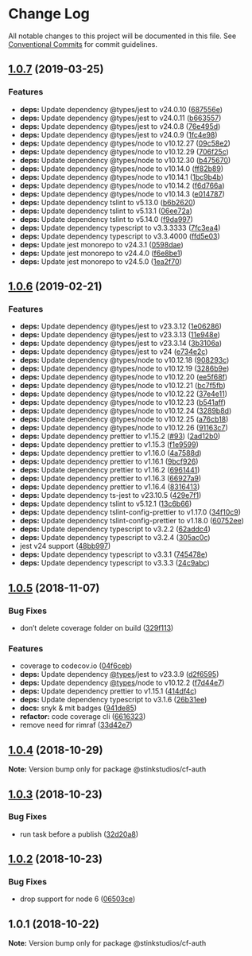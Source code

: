 # Change Log

All notable changes to this project will be documented in this file.
See [Conventional Commits](https://conventionalcommits.org) for commit guidelines.

## [1.0.7](https://github.com/Stinkstudios/npm-packages/compare/@stinkstudios/cf-auth@1.0.6...@stinkstudios/cf-auth@1.0.7) (2019-03-25)


### Features

* **deps:** Update dependency @types/jest to v24.0.10 ([687556e](https://github.com/Stinkstudios/npm-packages/commit/687556e))
* **deps:** Update dependency @types/jest to v24.0.11 ([b663557](https://github.com/Stinkstudios/npm-packages/commit/b663557))
* **deps:** Update dependency @types/jest to v24.0.8 ([76e495d](https://github.com/Stinkstudios/npm-packages/commit/76e495d))
* **deps:** Update dependency @types/jest to v24.0.9 ([1fc4e98](https://github.com/Stinkstudios/npm-packages/commit/1fc4e98))
* **deps:** Update dependency @types/node to v10.12.27 ([09c58e2](https://github.com/Stinkstudios/npm-packages/commit/09c58e2))
* **deps:** Update dependency @types/node to v10.12.29 ([706f25c](https://github.com/Stinkstudios/npm-packages/commit/706f25c))
* **deps:** Update dependency @types/node to v10.12.30 ([b475670](https://github.com/Stinkstudios/npm-packages/commit/b475670))
* **deps:** Update dependency @types/node to v10.14.0 ([ff82b89](https://github.com/Stinkstudios/npm-packages/commit/ff82b89))
* **deps:** Update dependency @types/node to v10.14.1 ([1bc9b4b](https://github.com/Stinkstudios/npm-packages/commit/1bc9b4b))
* **deps:** Update dependency @types/node to v10.14.2 ([f6d766a](https://github.com/Stinkstudios/npm-packages/commit/f6d766a))
* **deps:** Update dependency @types/node to v10.14.3 ([e014787](https://github.com/Stinkstudios/npm-packages/commit/e014787))
* **deps:** Update dependency tslint to v5.13.0 ([b6b2620](https://github.com/Stinkstudios/npm-packages/commit/b6b2620))
* **deps:** Update dependency tslint to v5.13.1 ([06ee72a](https://github.com/Stinkstudios/npm-packages/commit/06ee72a))
* **deps:** Update dependency tslint to v5.14.0 ([f9da997](https://github.com/Stinkstudios/npm-packages/commit/f9da997))
* **deps:** Update dependency typescript to v3.3.3333 ([7fc3ea4](https://github.com/Stinkstudios/npm-packages/commit/7fc3ea4))
* **deps:** Update dependency typescript to v3.3.4000 ([ffd5e03](https://github.com/Stinkstudios/npm-packages/commit/ffd5e03))
* **deps:** Update jest monorepo to v24.3.1 ([0598dae](https://github.com/Stinkstudios/npm-packages/commit/0598dae))
* **deps:** Update jest monorepo to v24.4.0 ([f6e8be1](https://github.com/Stinkstudios/npm-packages/commit/f6e8be1))
* **deps:** Update jest monorepo to v24.5.0 ([1ea2f70](https://github.com/Stinkstudios/npm-packages/commit/1ea2f70))





## [1.0.6](https://github.com/Stinkstudios/npm-packages/compare/@stinkstudios/cf-auth@1.0.5...@stinkstudios/cf-auth@1.0.6) (2019-02-21)


### Features

* **deps:** Update dependency @types/jest to v23.3.12 ([1e06286](https://github.com/Stinkstudios/npm-packages/commit/1e06286))
* **deps:** Update dependency @types/jest to v23.3.13 ([11e948e](https://github.com/Stinkstudios/npm-packages/commit/11e948e))
* **deps:** Update dependency @types/jest to v23.3.14 ([3b3106a](https://github.com/Stinkstudios/npm-packages/commit/3b3106a))
* **deps:** Update dependency @types/jest to v24 ([e734e2c](https://github.com/Stinkstudios/npm-packages/commit/e734e2c))
* **deps:** Update dependency @types/node to v10.12.18 ([908293c](https://github.com/Stinkstudios/npm-packages/commit/908293c))
* **deps:** Update dependency @types/node to v10.12.19 ([3286b9e](https://github.com/Stinkstudios/npm-packages/commit/3286b9e))
* **deps:** Update dependency @types/node to v10.12.20 ([ee5f68f](https://github.com/Stinkstudios/npm-packages/commit/ee5f68f))
* **deps:** Update dependency @types/node to v10.12.21 ([bc7f5fb](https://github.com/Stinkstudios/npm-packages/commit/bc7f5fb))
* **deps:** Update dependency @types/node to v10.12.22 ([37e4e11](https://github.com/Stinkstudios/npm-packages/commit/37e4e11))
* **deps:** Update dependency @types/node to v10.12.23 ([b541aff](https://github.com/Stinkstudios/npm-packages/commit/b541aff))
* **deps:** Update dependency @types/node to v10.12.24 ([3289b8d](https://github.com/Stinkstudios/npm-packages/commit/3289b8d))
* **deps:** Update dependency @types/node to v10.12.25 ([a76cb18](https://github.com/Stinkstudios/npm-packages/commit/a76cb18))
* **deps:** Update dependency @types/node to v10.12.26 ([91163c7](https://github.com/Stinkstudios/npm-packages/commit/91163c7))
* **deps:** Update dependency prettier to v1.15.2 ([#93](https://github.com/Stinkstudios/npm-packages/issues/93)) ([2ad12b0](https://github.com/Stinkstudios/npm-packages/commit/2ad12b0))
* **deps:** Update dependency prettier to v1.15.3 ([f1e9599](https://github.com/Stinkstudios/npm-packages/commit/f1e9599))
* **deps:** Update dependency prettier to v1.16.0 ([4a7588d](https://github.com/Stinkstudios/npm-packages/commit/4a7588d))
* **deps:** Update dependency prettier to v1.16.1 ([9bcf926](https://github.com/Stinkstudios/npm-packages/commit/9bcf926))
* **deps:** Update dependency prettier to v1.16.2 ([6961441](https://github.com/Stinkstudios/npm-packages/commit/6961441))
* **deps:** Update dependency prettier to v1.16.3 ([66927a9](https://github.com/Stinkstudios/npm-packages/commit/66927a9))
* **deps:** Update dependency prettier to v1.16.4 ([8316413](https://github.com/Stinkstudios/npm-packages/commit/8316413))
* **deps:** Update dependency ts-jest to v23.10.5 ([429e7f1](https://github.com/Stinkstudios/npm-packages/commit/429e7f1))
* **deps:** Update dependency tslint to v5.12.1 ([13c6b66](https://github.com/Stinkstudios/npm-packages/commit/13c6b66))
* **deps:** Update dependency tslint-config-prettier to v1.17.0 ([34f10c9](https://github.com/Stinkstudios/npm-packages/commit/34f10c9))
* **deps:** Update dependency tslint-config-prettier to v1.18.0 ([60752ee](https://github.com/Stinkstudios/npm-packages/commit/60752ee))
* **deps:** Update dependency typescript to v3.2.2 ([62addc4](https://github.com/Stinkstudios/npm-packages/commit/62addc4))
* **deps:** Update dependency typescript to v3.2.4 ([305ac0c](https://github.com/Stinkstudios/npm-packages/commit/305ac0c))
* jest v24 support ([48bb997](https://github.com/Stinkstudios/npm-packages/commit/48bb997))
* **deps:** Update dependency typescript to v3.3.1 ([745478e](https://github.com/Stinkstudios/npm-packages/commit/745478e))
* **deps:** Update dependency typescript to v3.3.3 ([24c9abc](https://github.com/Stinkstudios/npm-packages/commit/24c9abc))





## [1.0.5](https://github.com/Stinkstudios/npm-packages/compare/@stinkstudios/cf-auth@1.0.4...@stinkstudios/cf-auth@1.0.5) (2018-11-07)


### Bug Fixes

* don’t delete coverage folder on build ([329f113](https://github.com/Stinkstudios/npm-packages/commit/329f113))


### Features

* coverage to codecov.io ([04f6ceb](https://github.com/Stinkstudios/npm-packages/commit/04f6ceb))
* **deps:** Update dependency [@types](https://github.com/types)/jest to v23.3.9 ([d2f6595](https://github.com/Stinkstudios/npm-packages/commit/d2f6595))
* **deps:** Update dependency [@types](https://github.com/types)/node to v10.12.2 ([f7d44e7](https://github.com/Stinkstudios/npm-packages/commit/f7d44e7))
* **deps:** Update dependency prettier to v1.15.1 ([414df4c](https://github.com/Stinkstudios/npm-packages/commit/414df4c))
* **deps:** Update dependency typescript to v3.1.6 ([26b31ee](https://github.com/Stinkstudios/npm-packages/commit/26b31ee))
* **docs:** snyk & mit badges ([941de85](https://github.com/Stinkstudios/npm-packages/commit/941de85))
* **refactor:** code coverage cli ([6616323](https://github.com/Stinkstudios/npm-packages/commit/6616323))
* remove need for rimraf ([33d42e7](https://github.com/Stinkstudios/npm-packages/commit/33d42e7))





## [1.0.4](https://github.com/Stinkstudios/npm-packages/compare/@stinkstudios/cf-auth@1.0.3...@stinkstudios/cf-auth@1.0.4) (2018-10-29)

**Note:** Version bump only for package @stinkstudios/cf-auth





## [1.0.3](https://github.com/Stinkstudios/npm-packages/compare/@stinkstudios/cf-auth@1.0.2...@stinkstudios/cf-auth@1.0.3) (2018-10-23)


### Bug Fixes

* run task before a publish ([32d20a8](https://github.com/Stinkstudios/npm-packages/commit/32d20a8))





## [1.0.2](https://github.com/Stinkstudios/npm-packages/compare/@stinkstudios/cf-auth@1.0.1...@stinkstudios/cf-auth@1.0.2) (2018-10-23)


### Bug Fixes

* drop support for node 6 ([06503ce](https://github.com/Stinkstudios/npm-packages/commit/06503ce))





## 1.0.1 (2018-10-22)

**Note:** Version bump only for package @stinkstudios/cf-auth

